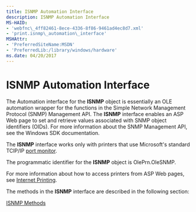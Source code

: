 ```yaml
---
title: ISNMP Automation Interface
description: ISNMP Automation Interface
MS-HAID:
- 'webfnc\_4ff82461-8ece-4336-8f86-9461ad4ec8d7.xml'
- 'print.isnmp\_automation\_interface'
MSHAttr:
- 'PreferredSiteName:MSDN'
- 'PreferredLib:/library/windows/hardware'
ms.date: 04/20/2017
---
```


# ISNMP Automation Interface

The Automation interface for the **ISNMP** object is essentially an OLE automation wrapper for the functions in the Simple Network Management Protocol (SNMP) Management API. The **ISNMP** interface enables an ASP Web page to set and retrieve values associated with SNMP object identifiers (OIDs). For more information about the SNMP Management API, see the Windows SDK documentation.

The **ISNMP** interface works only with printers that use Microsoft's standard TCIP/IP [port monitor](./port-monitors.md). 

The programmatic identifier for the **ISNMP** object is OlePrn.OleSNMP.

For more information about how to access printers from ASP Web pages, see [Internet Printing](./internet-printing.md).

The methods in the **ISNMP** interface are described in the following section:

[ISNMP Methods](isnmp-methods.md)
